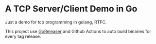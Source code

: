# A TCP Server/Client Demo in Go #

Just a demo for tcp programming in golang, RTFC.

This project use [GoReleaser](https://github.com/goreleaser/goreleaser/) and Github Actions to auto build binaries for every tag release.
